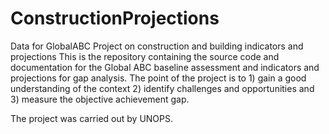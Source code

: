 # ConstructionProjections
Data for GlobalABC Project on construction and building indicators and projections
This is the repository containing the source code and documentation for the Global ABC baseline assessment and indicators and projections for gap analysis. 
The point of the project is to 1) gain a good understanding of the context 2) identify challenges and opportunities and 3) measure the objective achievement gap. 

The project was carried out by UNOPS.

